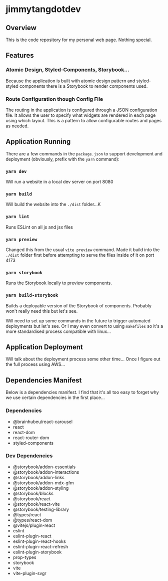 # jimmytangdotdev

## Overview
This is the code repository for my personal web page. Nothing special.

## Features
### Atomic Design, Styled-Components, Storybook...
Because the application is built with atomic design pattern and styled-styled components there is a Storybook to render
components used.

### Route Configuration though Config File
The routing in the application is configured through a JSON configuration file. It allows the user to specify what 
widgets are rendered in each page using which layout. This is a pattern to allow configurable routes and pages as
needed.

## Application Running
There are a few commands in the `package.json` to support development and deployment (obviously, prefix with the `yarn` 
command):
### `yarn dev`
Will run a website in a local dev server on port 8080

### `yarn build`
Will build the website into the `./dist` folder...K

### `yarn lint`
Runs ESLint on all js and jsx files

### `yarn preview`
Changed this from the usual `vite preview` command. Made it build into the `./dist` folder first before attempting to
serve the files inside of it on port 4173

### `yarn storybook`
Runs the Storybook locally to preview components.

### `yarn build-storybook`
Builds a deployable version of the Storybook of components. Probably won't really need this but let's see.

Will need to set up some commands in the future to trigger automated deployments but let's see. Or I may even convert
to using `makefiles` so it's a more standardised process compatible with linux...

## Application Deployment
Will talk about the deployment process some other time... Once I figure out the full process using AWS...

## Dependencies Manifest
Below is a dependencies manifest. I find that it's all too easy to forget why we use certain dependencies in the first
place...

### Dependencies
* @brainhubeu/react-carousel
* react
* react-dom
* react-router-dom
* styled-components

### Dev Dependencies
* @storybook/addon-essentials
* @storybook/addon-interactions
* @storybook/addon-links
* @storybook/addon-mdx-gfm
* @storybook/addon-styling
* @storybook/blocks
* @storybook/react
* @storybook/react-vite
* @storybook/testing-library
* @types/react
* @types/react-dom
* @vitejs/plugin-react
* eslint
* eslint-plugin-react
* eslint-plugin-react-hooks
* eslint-plugin-react-refresh
* eslint-plugin-storybook
* prop-types
* storybook
* vite
* vite-plugin-svgr

